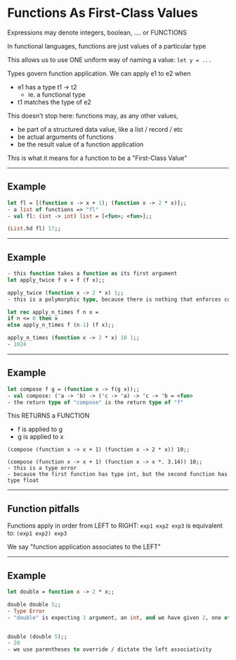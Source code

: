 # Functions As First-Class Values

Expressions may denote integers, boolean, .... or FUNCTIONS

In functional languages, functions are just values of a particular type

This allows us to use ONE uniform way of naming a value: `let y = ...`

Types govern function application.
We can apply e1 to e2 when
- e1 has a type t1 -> t2
  - ie. a functional type
- t1 matches the type of e2

This doesn't stop here: functions may, as any other values,
- be part of a structured data value, like a list / record / etc
- be actual arguments of functions
- be the result value of a function application

This is what it means for a function to be a "First-Class Value"

------------------------------------------------------------
## Example
```ocaml
let fl = [(function x -> x + 1); (function x -> 2 * x)];;
- a list of functions => "fl"
- val fl: (int -> int) list = [<fun>; <fun>];;

(List.hd fl) 17;;
```

------------------------------------------------------------
## Example
```ocaml
- this function takes a function as its first argument
let apply_twice f x = f (f x);;

apply_twice (function x -> 2 * x) 1;;
- this is a polymorphic type, because there is nothing that enforces constraints

let rec apply_n_times f n x =
if n <= 0 then x
else apply_n_times f (n-1) (f x);;

apply_n_times (function x -> 2 * x) 10 1;;
- 1024
```

------------------------------------------------------------
## Example

```ocaml
let compose f g = (function x -> f(g x));;
- val compose: ('a -> 'b) -> ('c -> 'a) -> 'c -> 'b = <fun>
- the return type of "compose" is the return type of "f"
```

This RETURNS a FUNCTION
- f is applied to g
- g is applied to x

```
(compose (function x -> x + 1) (function x -> 2 * x)) 10;;

(compose (function x -> x + 1) (function x -> x *. 3.14)) 10;;
- this is a type error
- because the first function has type int, but the second function has type float
```

------------------------------------------------------------
## Function pitfalls
Functions apply in order from LEFT to RIGHT:
`exp1 exp2 exp3`
is equivalent to:
`(exp1 exp2) exp3`

We say "function application associates to the LEFT"

------------------------------------------------------------
## Example
```ocaml
let double = function x -> 2 * x;;

double double 5;;
- Type Error
- "double" is expecting 1 argument, an int, and we have given 2, one of which is function (itself)


double (double 5);;
- 20
- we use parentheses to override / dictate the left associativity
```